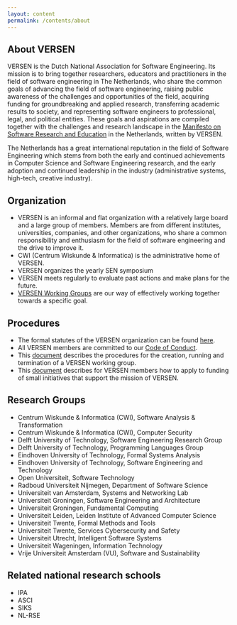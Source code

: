 ```yaml
---
layout: content
permalink: /contents/about
---
```


## About VERSEN

VERSEN is the Dutch National Association for Software Engineering. Its mission is to bring together researchers, educators and practitioners in the field of software engineering in The Netherlands, who share the common goals of advancing the field of software engineering, raising public awareness of the challenges and opportunities of the field, acquiring funding for groundbreaking and applied research, transferring academic results to society, and representing software engineers to professional, legal, and political entities. These goals and aspirations are compiled together with the challenges and research landscape in the [Manifesto on Software Research and Education](/contents/manifesto) in the Netherlands, written by VERSEN.

The Netherlands has a great international reputation in the field of Software Engineering which stems from both the early and continued achievements in Computer Science and Software Engineering research, and the early adoption and continued leadership in the industry (administrative systems, high-tech, creative industry).

## Organization

* VERSEN is an informal and flat organization with a relatively large board and a large group of members. Members are from different institutes, universities, companies, and other organizations, who share a common responsibility and enthusiasm for the field of software engineering and the drive to improve it.
* CWI (Centrum Wiskunde & Informatica) is the administrative home of VERSEN.
* VERSEN organizes the yearly SEN symposium
* VERSEN meets regularly to evaluate past actions and make plans for the future.
* [VERSEN Working Groups](/contents/works) are our way of effectively working together towards a specific goal.

## Procedures 

* The formal statutes of the VERSEN organization can be found [here](/assets/pdf/statuten.pdf). 
* All VERSEN members are committed to our [Code of Conduct](/contents/about/code-of-conduct).
* This [document](/assets/pdf/working-groups.pdf) describes the procedures for the creation, running and termination of a VERSEN working group.
* This [document](/assets/pdf/funding.pdf) describes for VERSEN members how to apply to funding of small initiatives that support the mission of VERSEN.

## Research Groups

* Centrum Wiskunde & Informatica (CWI), Software Analysis & Transformation
* Centrum Wiskunde & Informatica (CWI), Computer Security
* Delft University of Technology, Software Engineering Research Group
* Delft University of Technology, Programming Languages Group
* Eindhoven University of Technology, Formal Systems Analysis
* Eindhoven University of Technology, Software Engineering and Technology
* Open Universiteit, Software Technology
* Radboud Universiteit Nijmegen, Department of Software Science
* Universiteit van Amsterdam, Systems and Networking Lab
* Universiteit Groningen, Software Engineering and Architecture
* Universiteit Groningen, Fundamental Computing
* Universiteit Leiden, Leiden Institute of Advanced Computer Science 
* Universiteit Twente, Formal Methods and Tools
* Universiteit Twente, Services Cybersecurity and Safety
* Universiteit Utrecht, Intelligent Software Systems
* Universiteit Wageningen, Information Technology
* Vrije Universiteit Amsterdam (VU), Software and Sustainability


## Related national research schools

* IPA
* ASCI
* SIKS
* NL-RSE
